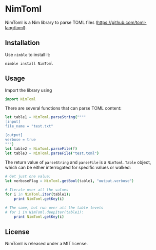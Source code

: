 # NimToml

NimToml is a Nim library to parse TOML files
(https://github.com/toml-lang/toml).

## Installation

Use ``nimble`` to install it:

    nimble install NimToml

## Usage

Import the library using

`````nim
import NimToml
`````

There are several functions that can parse TOML content:

`````nim
let table1 = NimToml.parseString(""""
[input]
file_name = "test.txt"

[output]
verbose = true
""")
let table2 = NimToml.parseFile(f)
let table3 = NimToml.parseFile("test.toml")
`````

The return value of ``parseString`` and ``parseFile`` is a
``NimToml.Table`` object, which can be either interrogated for
specific values or walked:

`````nim
# Get just one value:
let verboseFlag = NimToml.getBool(table1, "output.verbose")

# Iterate over all the values
for i in NimToml.iter(table1):
    print NimToml.getKey(i)

# The same, but run over all the table levels
# for i in NimToml.deepIter(table1):
    print NimToml.getKey(i)
`````

## License

NimToml is released under a MIT license.
